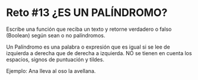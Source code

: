 # Reto #13 ¿ES UN PALÍNDROMO?

Escribe una función que reciba un texto y retorne verdadero o falso (Boolean) según sean o no palíndromos.

Un Palíndromo es una palabra o expresión que es igual si se lee de izquierda a derecha que de derecha a izquierda.
NO se tienen en cuenta los espacios, signos de puntuación y tildes.

Ejemplo: Ana lleva al oso la avellana.
